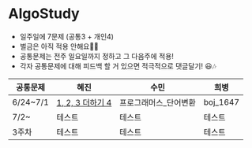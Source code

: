 # AlgoStudy

- 일주일에 7문제 (공통3 + 개인4)
- 벌금은 아직 적용 안해요😵‍💫
- 공통문제는 전주 일요일까지 정하고 그 다음주에 적용!
- 각자 공통문제에 대해 피드백 할 거 있으면 적극적으로 댓글달기! 😃🎶

|공통문제|혜진|수민|희병|
|------|---|---|---|
|6/24~7/1|[1, 2, 3 더하기 4](https://www.acmicpc.net/problem/15989)|프로그래머스_단어변환|boj_1647|
|7/2~|테스트|테스트|테스트|
|3주차|테스트|테스트|테스트|
